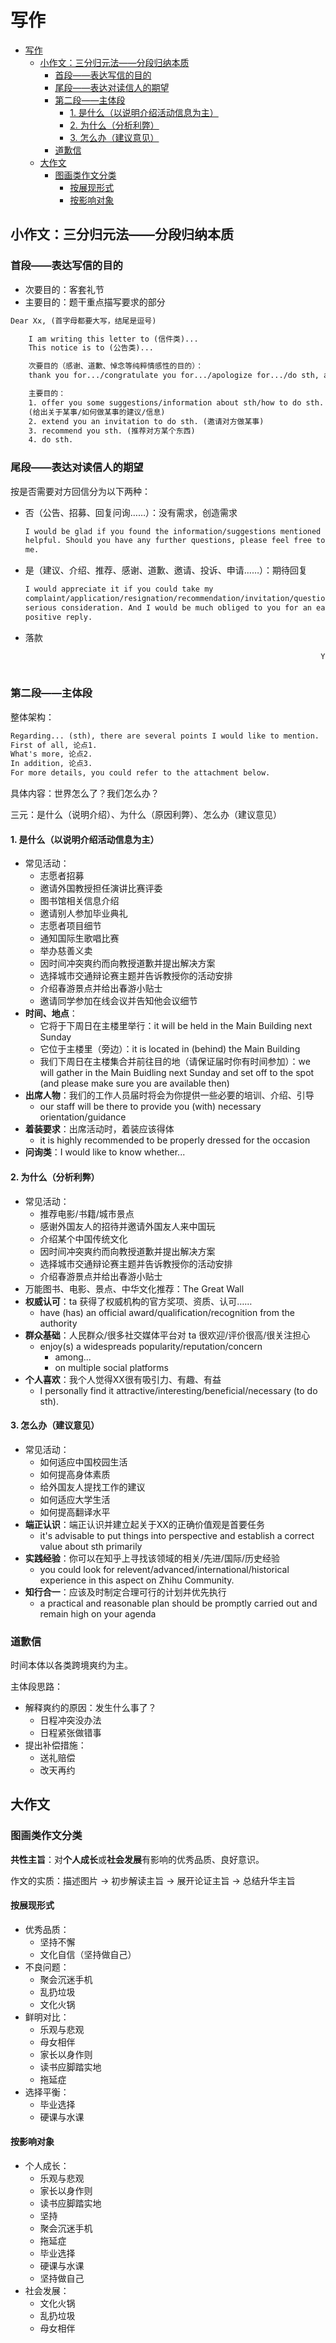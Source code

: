 # 写作

- [写作](#写作)
  - [小作文：三分归元法——分段归纳本质](#小作文三分归元法分段归纳本质)
    - [首段——表达写信的目的](#首段表达写信的目的)
    - [尾段——表达对读信人的期望](#尾段表达对读信人的期望)
    - [第二段——主体段](#第二段主体段)
      - [1. 是什么（以说明介绍活动信息为主）](#1-是什么以说明介绍活动信息为主)
      - [2. 为什么（分析利弊）](#2-为什么分析利弊)
      - [3. 怎么办（建议意见）](#3-怎么办建议意见)
    - [道歉信](#道歉信)
  - [大作文](#大作文)
    - [图画类作文分类](#图画类作文分类)
      - [按展现形式](#按展现形式)
      - [按影响对象](#按影响对象)

## 小作文：三分归元法——分段归纳本质

### 首段——表达写信的目的

- 次要目的：客套礼节
- 主要目的：题干重点描写要求的部分

```txt
Dear Xx, (首字母都要大写，结尾是逗号)

    I am writing this letter to (信件类)...
    This notice is to (公告类)...

    次要目的（感谢、道歉、悼念等纯粹情感性的目的）：
    thank you for.../congratulate you for.../apologize for.../do sth, and to...

    主要目的：
    1. offer you some suggestions/information about sth/how to do sth.
    (给出关于某事/如何做某事的建议/信息)
    2. extend you an invitation to do sth. (邀请对方做某事)
    3. recommend you sth. (推荐对方某个东西)
    4. do sth.
```

### 尾段——表达对读信人的期望

按是否需要对方回信分为以下两种：

- 否（公告、招募、回复问询……）：没有需求，创造需求

  ```txt
  I would be glad if you found the information/suggestions mentioned above
  helpful. Should you have any further questions, please feel free to contact
  me.
  ```

- 是（建议、介绍、推荐、感谢、道歉、邀请、投诉、申请……）：期待回复

  ```txt
  I would appreciate it if you could take my
  complaint/application/resignation/recommendation/invitation/questions into
  serious consideration. And I would be much obliged to you for an early and
  positive reply.
  ```

- 落款

  ```txt
                                                                    Yours truly,
                                                                        Li Ming
  ```

### 第二段——主体段

整体架构：

```txt
Regarding... (sth), there are several points I would like to mention.
First of all, 论点1.
What's more, 论点2.
In addition, 论点3.
For more details, you could refer to the attachment below.
```

具体内容：世界怎么了？我们怎么办？

三元：是什么（说明介绍）、为什么（原因利弊）、怎么办（建议意见）

#### 1. 是什么（以说明介绍活动信息为主）

- 常见活动：
  - 志愿者招募
  - 邀请外国教授担任演讲比赛评委
  - 图书馆相关信息介绍
  - 邀请别人参加毕业典礼
  - 志愿者项目细节
  - 通知国际生歌唱比赛
  - 举办慈善义卖
  - 因时间冲突爽约而向教授道歉并提出解决方案
  - 选择城市交通辩论赛主题并告诉教授你的活动安排
  - 介绍春游景点并给出春游小贴士
  - 邀请同学参加在线会议并告知他会议细节
- **时间、地点**：
  - 它将于下周日在主楼里举行：it will be held in the Main Building next Sunday
  - 它位于主楼里（旁边）：it is located in (behind) the Main Building
  - 我们下周日在主楼集合并前往目的地（请保证届时你有时间参加）：we will gather in the
    Main Buidling next Sunday and set off to the spot (and please make sure
    you are available then)
- **出席人物**：我们的工作人员届时将会为你提供一些必要的培训、介绍、引导
  - our staff will be there to provide you (with) necessary
    orientation/guidance
- **着装要求**：出席活动时，着装应该得体
  - it is highly recommended to be properly dressed for the occasion
- **问询类**：I would like to know whether...

#### 2. 为什么（分析利弊）

- 常见活动：
  - 推荐电影/书籍/城市景点
  - 感谢外国友人的招待并邀请外国友人来中国玩
  - 介绍某个中国传统文化
  - 因时间冲突爽约而向教授道歉并提出解决方案
  - 选择城市交通辩论赛主题并告诉教授你的活动安排
  - 介绍春游景点并给出春游小贴士
- 万能图书、电影、景点、中华文化推荐：The Great Wall
- **权威认可**：ta 获得了权威机构的官方奖项、资质、认可……
  - have (has) an official award/qualification/recognition from the authority
- **群众基础**：人民群众/很多社交媒体平台对 ta 很欢迎/评价很高/很关注担心
  - enjoy(s) a widespreads popularity/reputation/concern
    - among...
    - on multiple social platforms
- **个人喜欢**：我个人觉得XX很有吸引力、有趣、有益
  - I personally find it attractive/interesting/beneficial/necessary (to do
    sth).

#### 3. 怎么办（建议意见）

- 常见活动：
  - 如何适应中国校园生活
  - 如何提高身体素质
  - 给外国友人提找工作的建议
  - 如何适应大学生活
  - 如何提高翻译水平
- **端正认识**：端正认识并建立起关于XX的正确价值观是首要任务
  - it's advisable to put things into perspective and establish a correct value
    about sth primarily
- **实践经验**：你可以在知乎上寻找该领域的相关/先进/国际/历史经验
  - you could look for relevent/advanced/international/historical experience in
    this aspect on Zhihu Community.
- **知行合一**：应该及时制定合理可行的计划并优先执行
  - a practical and reasonable plan should be promptly carried out and remain
    high on your agenda

### 道歉信

时间本体以各类跨境爽约为主。

主体段思路：

- 解释爽约的原因：发生什么事了？
  - 日程冲突没办法
  - 日程紧张做错事
- 提出补偿措施：
  - 送礼赔偿
  - 改天再约

## 大作文

### 图画类作文分类

**共性主旨**：对**个人成长**或**社会发展**有影响的优秀品质、良好意识。

作文的实质：描述图片 -> 初步解读主旨 -> 展开论证主旨 -> 总结升华主旨

#### 按展现形式

- 优秀品质：
  - 坚持不懈
  - 文化自信（坚持做自己）
- 不良问题：
  - 聚会沉迷手机
  - 乱扔垃圾
  - 文化火锅
- 鲜明对比：
  - 乐观与悲观
  - 母女相伴
  - 家长以身作则
  - 读书应脚踏实地
  - 拖延症
- 选择平衡：
  - 毕业选择
  - 硬课与水课

#### 按影响对象

- 个人成长：
  - 乐观与悲观
  - 家长以身作则
  - 读书应脚踏实地
  - 坚持
  - 聚会沉迷手机
  - 拖延症
  - 毕业选择
  - 硬课与水课
  - 坚持做自己
- 社会发展：
  - 文化火锅
  - 乱扔垃圾
  - 母女相伴
